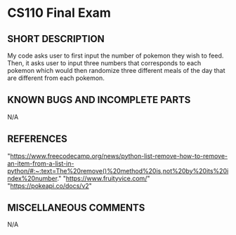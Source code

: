 # CS110 Final Exam

## SHORT DESCRIPTION
My code asks user to first input the number of pokemon they wish to feed. Then, it asks user to input three numbers that corresponds to each pokemon which would then randomize three different meals of the day that are different from each pokemon. 

## KNOWN BUGS AND INCOMPLETE PARTS 
N/A

## REFERENCES 
"https://www.freecodecamp.org/news/python-list-remove-how-to-remove-an-item-from-a-list-in-python/#:~:text=The%20remove()%20method%20is,not%20by%20its%20index%20number."
"https://www.fruityvice.com/"
"https://pokeapi.co/docs/v2"

## MISCELLANEOUS COMMENTS 
N/A